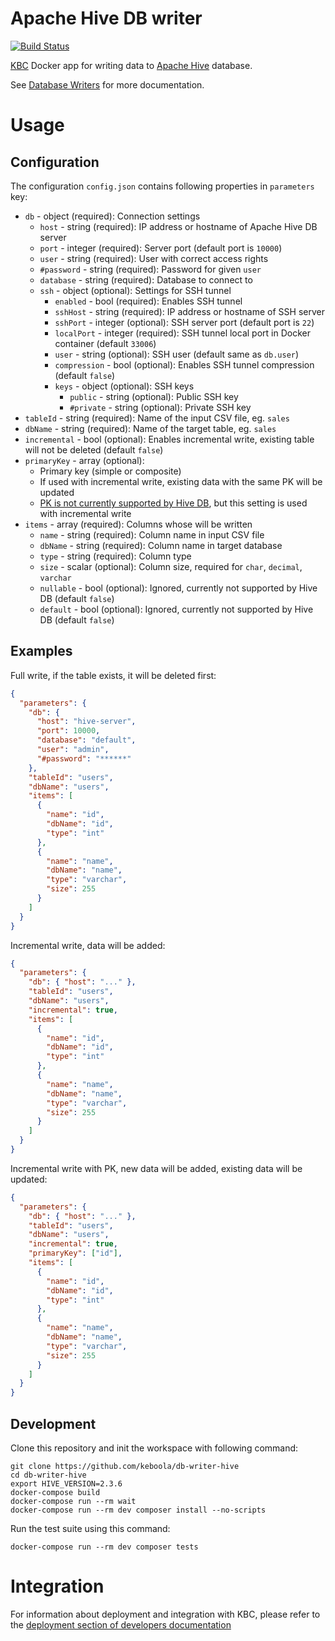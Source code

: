 # Apache Hive DB writer

[![Build Status](https://travis-ci.com/keboola/db-writer-hive.svg?branch=master)](https://travis-ci.com/keboola/db-writer-hive)

[KBC](https://www.keboola.com/product/) Docker app for writing data to [Apache Hive](https://hive.apache.org/) database.

See [Database Writers](https://help.keboola.com/components/writers/database/) for more documentation.

# Usage

## Configuration

The configuration `config.json` contains following properties in `parameters` key: 

- `db` - object (required): Connection settings
    - `host` - string (required): IP address or hostname of Apache Hive DB server
    - `port` - integer (required): Server port (default port is `10000`)
    - `user` - string (required): User with correct access rights
    - `#password` - string (required): Password for given `user`
    - `database` - string (required): Database to connect to
    - `ssh` - object (optional): Settings for SSH tunnel
        - `enabled` - bool (required):  Enables SSH tunnel
        - `sshHost` - string (required): IP address or hostname of SSH server
        - `sshPort` - integer (optional): SSH server port (default port is `22`)
        - `localPort` - integer (required): SSH tunnel local port in Docker container (default `33006`)
        - `user` - string (optional): SSH user (default same as `db.user`)
        - `compression`  - bool (optional): Enables SSH tunnel compression (default `false`)
        - `keys` - object (optional): SSH keys
            - `public` - string (optional): Public SSH key
            - `#private` - string (optional): Private SSH key
- `tableId` - string (required): Name of the input CSV file, eg. `sales`
- `dbName` - string (required): Name of the target table, eg. `sales`
- `incremental` - bool (optional): Enables incremental write, existing table will not be deleted (default `false`)
- `primaryKey` - array (optional): 
    - Primary key (simple or composite)
    - If used with incremental write, existing data with the same PK will be updated
    - [PK is not currently supported by Hive DB](https://www.quora.com/Is-there-a-primary-key-and-foreign-key-concept-in-Apache-Hive-and-Spark-SQL), but this setting is used with incremental write 
- `items` - array (required): Columns whose will be written
    - `name` - string (required): Column name in input CSV file
    - `dbName` - string (required): Column name in target database
    - `type` - string (required): Column type
    - `size` - scalar (optional): Column size, required for `char`, `decimal`, `varchar` 
    - `nullable` - bool (optional): Ignored, currently not supported by Hive DB (default `false`)
    - `default` - bool (optional): Ignored, currently not supported by Hive DB (default `false`)

## Examples

Full write, if the table exists, it will be deleted first:
```json
{
  "parameters": {
    "db": {
      "host": "hive-server",
      "port": 10000,
      "database": "default",
      "user": "admin",
      "#password": "******"
    },
    "tableId": "users",
    "dbName": "users",
    "items": [
      {
        "name": "id",
        "dbName": "id",
        "type": "int"
      },
      {
        "name": "name",
        "dbName": "name",
        "type": "varchar",
        "size": 255
      }
    ]
  }
}
```

Incremental write, data will be added:
```json
{
  "parameters": {
    "db": { "host": "..." },
    "tableId": "users",
    "dbName": "users",
    "incremental": true,
    "items": [
      {
        "name": "id",
        "dbName": "id",
        "type": "int"
      },
      {
        "name": "name",
        "dbName": "name",
        "type": "varchar",
        "size": 255
      }
    ]
  }
}
```

Incremental write with PK, new data will be added, existing data will be updated:
```json
{
  "parameters": {
    "db": { "host": "..." },
    "tableId": "users",
    "dbName": "users",
    "incremental": true,
    "primaryKey": ["id"],
    "items": [
      {
        "name": "id",
        "dbName": "id",
        "type": "int"
      },
      {
        "name": "name",
        "dbName": "name",
        "type": "varchar",
        "size": 255
      }
    ]
  }
}
```

## Development
 
Clone this repository and init the workspace with following command:

```
git clone https://github.com/keboola/db-writer-hive
cd db-writer-hive
export HIVE_VERSION=2.3.6
docker-compose build
docker-compose run --rm wait
docker-compose run --rm dev composer install --no-scripts
```

Run the test suite using this command:

```
docker-compose run --rm dev composer tests
```
 
# Integration

For information about deployment and integration with KBC, please refer to the [deployment section of developers documentation](https://developers.keboola.com/extend/component/deployment/) 
